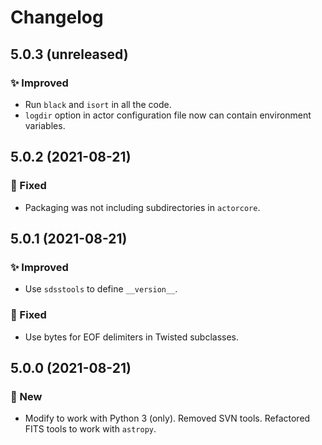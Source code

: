 # Changelog

## 5.0.3 (unreleased)

### ✨ Improved

* Run `black` and `isort` in all the code.
* `logdir` option in actor configuration file now can contain environment variables.


## 5.0.2 (2021-08-21)

### 🔧 Fixed

* Packaging was not including subdirectories in `actorcore`.


## 5.0.1 (2021-08-21)

### ✨ Improved

* Use `sdsstools` to define `__version__`.

### 🔧 Fixed

* Use bytes for EOF delimiters in Twisted subclasses.


## 5.0.0 (2021-08-21)

### 🚀 New

* Modify to work with Python 3 (only). Removed SVN tools. Refactored FITS tools to work with `astropy`.
